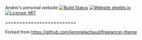 Andrei's personal website  [![Build Status](https://travis-ci.org/andrewcon/andrewcon.github.io.svg?branch=master)](https://travis-ci.org/andrewcon/andrewcon.github.io/) [![Website shields.io](https://img.shields.io/website-up-down-green-red/http/shields.io.svg)](http://www.andreiconstantinescu.com/) [![License: MIT](https://img.shields.io/badge/License-MIT-yellow.svg)](https://opensource.org/licenses/MIT)

=========================

Forked from https://github.com/jeromelachaud/freelancer-theme